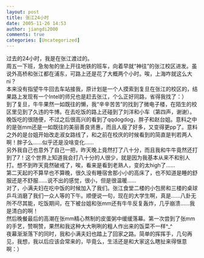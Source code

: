 ```yaml
---
layout: post
title: 张江24小时
date: 2005-11-26 14:53
author: jiangdi2000
comments: true
categories: [Uncategorized]
---
```

<div id="msgcns!C840C88DA912213B!487" class="bvMsg"><div>过去的24小时，我是在张江渡过的。</div>
<div>周五一下班，急匆匆的坐上开往地铁的班车，向着早就“神往”的张江校区进发。虽说外高桥和张江都在浦东，可路上还是花了大概两个小时。唉，上海咋就这么大ni？</div>
<div>本来没有指望牛牛回去车站接我，原计划是一个人摸索到复旦在张江的校区的，结果路上发现有一个Intel的师兄也是赶去张江，个么正好同路，省得我找了：）</div>
<div>到了复旦，牛牛果然一如既往的懒，我“辛辛苦苦”的找到了微电子楼，在陌生的校区里见到了久违的牛博。在去吃饭的路上还碰到了刘洋和小车（第四声，谢谢）。</div>
<div>晚饭吃的很随便，不过之后很高兴的看到了qqdogdog，胖子和赵台姐。意料之中的是张mm还是一如既往的美丽善良贤惠，而且人瘦了好多，又变得更pp了。意料之外的是台姐开始改走淑女路线了，和之前在校庆的时候看到的简直是判若两人啊！胖子么……似乎还是没啥变化……</div>
<div>另外我自己也意外了自己一把，昨天晚上竟然打了八十分，而且我和牛牛竟然还打到了7！这个世界上知道我会打八十分的人很少，就是因为我基本从来不和别人打。想不到昨天竟然破戒了，唉，看来是看到老熟人，变的太high了……</div>
<div>第二天起的不算早也不算晚，很久没有睡宿舍那小小的高床了，也不知道是睡的舒服还是不舒服……说不出的感觉，很小，但是很温暖……</div>
<div>对了，小满夫妇在吃中饭的时候加入了我们。张江食堂二楼的小包房和三楼的桌球乒乓消磨了我们一众人等的下午。顺便说一句，现在的大学生啊，真是……八卦无所不尽其能，吃饭期间，在下被台姐和张mm还有牛牛反复轰炸，几乎崩溃……我是清白的啊！</div>
<div>然后晚餐最后的高潮在张mm精心熬制的皮蛋粥中缓缓落幕。第一次尝到了张mm的手艺，赞啊赞，果然和我这种大大咧咧的粗人作出来的饭菜不一样^_^</div>
<div>夜幕渐渐落下的同时，我和小满夫妇也踏上了回家之路。简单的挥挥手，几句再见，我想，我以后应该会常来的，毕竟么，生活还是和大家这么瞎扯来得惬意啊：）</div>
<div> </div></div>
